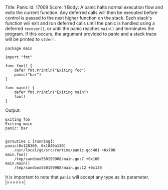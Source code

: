 Title: Panic
Id: 17009
Score: 1
Body:
A panic halts normal execution flow and exits the current function.  Any deferred calls will then be executed before control is passed to the next higher function on the stack.  Each stack's function will exit and run deferred calls until the panic is handled using a deferred `recover()`, or until the panic reaches `main()` and terminates the program.  If this occurs, the argument provided to panic and a stack trace will be printed to `stderr`.


    package main
    
    import "fmt"

    func foo() {
        defer fmt.Println("Exiting foo")
        panic("bar")
    }
    
    func main() {
        defer fmt.Println("Exiting main")
        foo()
    }

Output:

    Exiting foo
    Exiting main
    panic: bar


    goroutine 1 [running]:
    panic(0x128360, 0x1040a130)
        /usr/local/go/src/runtime/panic.go:481 +0x700
    main.foo()
        /tmp/sandbox550159908/main.go:7 +0x160
    main.main()
        /tmp/sandbox550159908/main.go:12 +0x120


It is important to note that `panic` will accept any type as its parameter.
|======|
